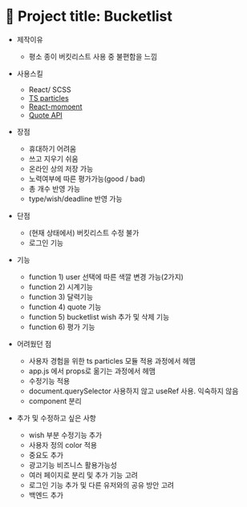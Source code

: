 # 🚀 Project title: Bucketlist

+ 제작이유 
  - 평소 종이 버킷리스트 사용 중 불편함을 느낌

+ 사용스킬
  - React/ SCSS 
  - [TS particles](https://particles.js.org/)
  - [React-momoent](https://www.npmjs.com/package/react-moment)
  - [Quote API](https://github.com/lukePeavey/quotable)

+ 장점
  - 휴대하기 어려움
  - 쓰고 지우기 쉬움
  - 온라인 상의 저장 가능
  - 노력여부에 따른 평가가능(good / bad)
  - 총 개수 반영 가능
  - type/wish/deadline 반영 가능
 
+ 단점 
  - (현재 상태에서) 버킷리스트 수정 불가
  - 로그인 기능
  
+ 기능 
  - function 1) user 선택에 따른 색깔 변경 가능(2가지) 
  - function 2) 시계기능 
  - function 3) 달력기능
  - function 4) quote 기능
  - function 5) bucketlist wish 추가 및 삭제 기능
  - function 6) 평가 기능
  
+ 어려웠던 점
  - 사용자 경험을 위한 ts particles 모듈 적용 과정에서 헤맴
  - app.js 에서 props로 옮기는 과정에서 헤맴
  - 수정기능 적용 
  - document.querySelector 사용하지 않고 useRef 사용. 익숙하지 않음
  - component 분리

+ 추가 및 수정하고 싶은 사항 
  - wish 부분 수정기능 추가
  - 사용자 정의 color 적용
  - 중요도 추가 
  - 광고기능 비즈니스 활용가능성 
  - 여러 페이지로 분리 및 추가 기능 고려
  - 로그인 기능 추가 및 다른 유저와의 공유 방안 고려
  - 백엔드 추가
